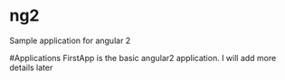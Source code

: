 # ng2
Sample application for angular 2

#Applications
FirstApp is the basic angular2 application. I will add more details later
